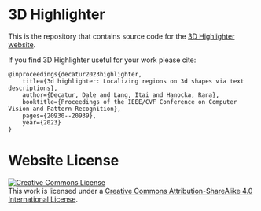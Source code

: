 # 3D Highlighter

This is the repository that contains source code for the [3D Highlighter website](https://threedle.github.io/3DHighlighter).

If you find 3D Highlighter useful for your work please cite:
```
@inproceedings{decatur2023highlighter,
    title={3d highlighter: Localizing regions on 3d shapes via text descriptions},
    author={Decatur, Dale and Lang, Itai and Hanocka, Rana},
    booktitle={Proceedings of the IEEE/CVF Conference on Computer Vision and Pattern Recognition},
    pages={20930--20939},
    year={2023}
}
```

# Website License
<a rel="license" href="http://creativecommons.org/licenses/by-sa/4.0/"><img alt="Creative Commons License" style="border-width:0" src="https://i.creativecommons.org/l/by-sa/4.0/88x31.png" /></a><br />This work is licensed under a <a rel="license" href="http://creativecommons.org/licenses/by-sa/4.0/">Creative Commons Attribution-ShareAlike 4.0 International License</a>.
